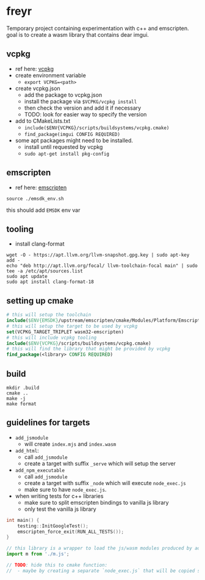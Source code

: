 # freyr

Temporary project containing experimentation with c++ and emscripten. goal is to create a wasm library that contains dear imgui.

## vcpkg

- ref here: [vcpkg](https://vcpkg.io/en/getting-started.html)
- create environment variable
    - `export VCPKG=<path>`
- create vcpkg.json
    - add the package to vcpkg.json
    - install the package via `$VCPKG/vcpkg install`
    - then check the version and add it if necessary
    - TODO: look for easier way to specify the version
- add to CMakeLists.txt
    - `include($ENV{VCPKG}/scripts/buildsystems/vcpkg.cmake)`
    - `find_package(imgui CONFIG REQUIRED)`
- some apt packages might need to be installed.
    - install until requested by vcpkg
    - `sudo apt-get install pkg-config`

## emscripten

- ref here: [emscripten](https://emscripten.org/docs/getting_started/downloads.html)

```shell
source ./emsdk_env.sh
```

this should add `EMSDK` env var

## tooling

- install clang-format

```shell
wget -O - https://apt.llvm.org/llvm-snapshot.gpg.key | sudo apt-key add -
echo "deb http://apt.llvm.org/focal/ llvm-toolchain-focal main" | sudo tee -a /etc/apt/sources.list
sudo apt update
sudo apt install clang-format-18
```

## setting up cmake

```cmake
# this will setup the toolchain
include($ENV{EMSDK}/upstream/emscripten/cmake/Modules/Platform/Emscripten.cmake)
# this will setup the target to be used by vcpkg
set(VCPKG_TARGET_TRIPLET wasm32-emscripten)
# this will include vcpkg tooling
include($ENV{VCPKG}/scripts/buildsystems/vcpkg.cmake)
# this will find the library that might be provided by vcpkg
find_package(<library> CONFIG REQUIRED)
```

## build

```shell
mkdir .build
cmake ..
make -j
make format
```

## guidelines for targets

- `add_jsmodule`
    - will create `index.mjs` and `index.wasm`
- `add_html`:
    - call `add_jsmodule`
    - create a target with suffix `_serve` which will setup the server
- `add_npm_executable`
    - call `add_jsmodule`
    - create a target with suffix `_node` which will execute `node_exec.js`
    - make sure to have `node_exec.js`.
- when writing tests for c++ libraries
    - make sure to split emscripten bindings to vanilla js library
    - only test the vanilla js library

```cpp
int main() {
    testing::InitGoogleTest();
    emscripten_force_exit(RUN_ALL_TESTS());
}
```

```javascript
// this library is a wrapper to load the js/wasm modules produced by add_jsmodule
import m from './m.js';

// TODO: hide this to cmake function:
//  - maybe by creating a separate `node_exec.js` that will be copied specifically for tests
```
